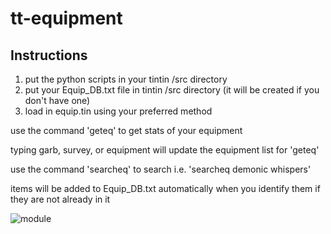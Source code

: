 # tt-equipment

## Instructions

1. put the python scripts in your tintin /src directory
2. put your Equip_DB.txt file in tintin /src directory (it will be created if you don't have one)
3. load in equip.tin using your preferred method

use the command 'geteq' to get stats of your equipment

typing garb, survey, or equipment will update the equipment list for 'geteq'

use the command 'searcheq' to search i.e. 'searcheq demonic whispers'

items will be added to Equip_DB.txt automatically when you identify them if they are not already in it

![module](https://github.com/chasdabigone/tt-equipment/assets/13225826/98f11221-5e9f-4160-96e8-324b78565ff5)
